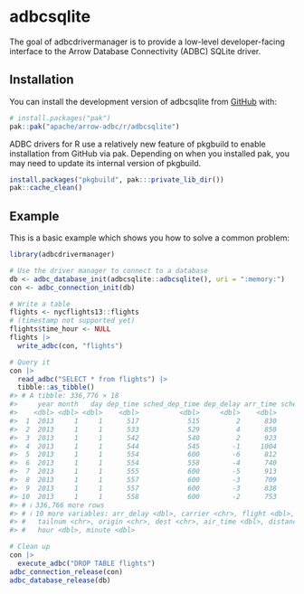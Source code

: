 
<!---
  Licensed to the Apache Software Foundation (ASF) under one
  or more contributor license agreements.  See the NOTICE file
  distributed with this work for additional information
  regarding copyright ownership.  The ASF licenses this file
  to you under the Apache License, Version 2.0 (the
  "License"); you may not use this file except in compliance
  with the License.  You may obtain a copy of the License at
    http://www.apache.org/licenses/LICENSE-2.0
  Unless required by applicable law or agreed to in writing,
  software distributed under the License is distributed on an
  "AS IS" BASIS, WITHOUT WARRANTIES OR CONDITIONS OF ANY
  KIND, either express or implied.  See the License for the
  specific language governing permissions and limitations
  under the License.
-->
<!-- README.md is generated from README.Rmd. Please edit that file -->

# adbcsqlite

<!-- badges: start -->
<!-- badges: end -->

The goal of adbcdrivermanager is to provide a low-level developer-facing
interface to the Arrow Database Connectivity (ADBC) SQLite driver.

## Installation

You can install the development version of adbcsqlite from
[GitHub](https://github.com/) with:

``` r
# install.packages("pak")
pak::pak("apache/arrow-adbc/r/adbcsqlite")
```

ADBC drivers for R use a relatively new feature of pkgbuild to enable
installation from GitHub via pak. Depending on when you installed pak,
you may need to update its internal version of pkgbuild.

``` r
install.packages("pkgbuild", pak:::private_lib_dir())
pak::cache_clean()
```

## Example

This is a basic example which shows you how to solve a common problem:

``` r
library(adbcdrivermanager)

# Use the driver manager to connect to a database
db <- adbc_database_init(adbcsqlite::adbcsqlite(), uri = ":memory:")
con <- adbc_connection_init(db)

# Write a table
flights <- nycflights13::flights
# (timestamp not supported yet)
flights$time_hour <- NULL
flights |>
  write_adbc(con, "flights")

# Query it
con |>
  read_adbc("SELECT * from flights") |>
  tibble::as_tibble()
#> # A tibble: 336,776 × 18
#>     year month   day dep_time sched_dep_time dep_delay arr_time sched_arr_time
#>    <dbl> <dbl> <dbl>    <dbl>          <dbl>     <dbl>    <dbl>          <dbl>
#>  1  2013     1     1      517            515         2      830            819
#>  2  2013     1     1      533            529         4      850            830
#>  3  2013     1     1      542            540         2      923            850
#>  4  2013     1     1      544            545        -1     1004           1022
#>  5  2013     1     1      554            600        -6      812            837
#>  6  2013     1     1      554            558        -4      740            728
#>  7  2013     1     1      555            600        -5      913            854
#>  8  2013     1     1      557            600        -3      709            723
#>  9  2013     1     1      557            600        -3      838            846
#> 10  2013     1     1      558            600        -2      753            745
#> # ℹ 336,766 more rows
#> # ℹ 10 more variables: arr_delay <dbl>, carrier <chr>, flight <dbl>,
#> #   tailnum <chr>, origin <chr>, dest <chr>, air_time <dbl>, distance <dbl>,
#> #   hour <dbl>, minute <dbl>
```

``` r
# Clean up
con |>
  execute_adbc("DROP TABLE flights")
adbc_connection_release(con)
adbc_database_release(db)
```
